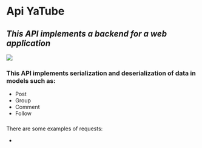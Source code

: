# Api YaTube
## *This API implements a backend for a web application*

![](https://www.ibexa.co/var/site/storage/images/_aliases/ibexa_content_full/3/4/1/0/300143-1-eng-GB/d4255a27c1fa-AdobeStock_261705271_What-is-an-API.jpeg)

### This API implements serialization and deserialization of data in models such as:
<ul>
  <li>Post</li>
  <li>Group</li>
  <li>Comment</li>
  <li>Follow</li>
</ul>
<h3></h3>There are some examples of requests:</h3>
<ul>
  <li></li>
</ul>
